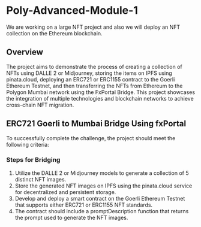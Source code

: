 # Poly-Advanced-Module-1
We are working on a large NFT project and also we will deploy an NFT collection on the Ethereum blockchain.
## Overview
The project aims to demonstrate the process of creating a collection of NFTs using DALLE 2 or Midjourney, 
storing the items on IPFS using pinata.cloud, deploying an ERC721 or ERC1155 contract to the Goerli Ethereum Testnet, 
and then transferring the NFTs from Ethereum to the Polygon Mumbai network using the FxPortal Bridge. 
This project showcases the integration of multiple technologies and blockchain networks to achieve cross-chain NFT migration.
## ERC721 Goerli to Mumbai Bridge Using fxPortal
To successfully complete the challenge, the project should meet the following criteria:
### Steps for Bridging
1. Utilize the DALLE 2 or Midjourney models to generate a collection of 5 distinct NFT images.
2. Store the generated NFT images on IPFS using the pinata.cloud service for decentralized and persistent storage.
3. Develop and deploy a smart contract on the Goerli Ethereum Testnet that supports either ERC721 or ERC1155 NFT standards.
4. The contract should include a promptDescription function that returns the prompt used to generate the NFT images.




